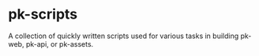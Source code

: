 # pk-scripts

A collection of quickly written scripts used for various tasks in building pk-web, pk-api, or pk-assets.